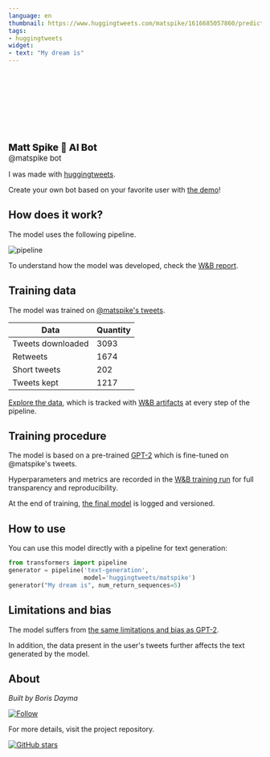```yaml
---
language: en
thumbnail: https://www.huggingtweets.com/matspike/1616685057860/predictions.png
tags:
- huggingtweets
widget:
- text: "My dream is"
---
```


<div>
<div style="width: 132px; height:132px; border-radius: 50%; background-size: cover; background-image: url('https://pbs.twimg.com/profile_images/1276880038273724419/1_35ZEMK_400x400.jpg')">
</div>
<div style="margin-top: 8px; font-size: 19px; font-weight: 800">Matt Spike 🤖 AI Bot </div>
<div style="font-size: 15px">@matspike bot</div>
</div>

I was made with [huggingtweets](https://github.com/borisdayma/huggingtweets).

Create your own bot based on your favorite user with [the demo](https://colab.research.google.com/github/borisdayma/huggingtweets/blob/master/huggingtweets-demo.ipynb)!

## How does it work?

The model uses the following pipeline.

![pipeline](https://github.com/borisdayma/huggingtweets/blob/master/img/pipeline.png?raw=true)

To understand how the model was developed, check the [W&B report](https://wandb.ai/wandb/huggingtweets/reports/HuggingTweets-Train-a-Model-to-Generate-Tweets--VmlldzoxMTY5MjI).

## Training data

The model was trained on [@matspike's tweets](https://twitter.com/matspike).

| Data | Quantity |
| --- | --- |
| Tweets downloaded | 3093 |
| Retweets | 1674 |
| Short tweets | 202 |
| Tweets kept | 1217 |

[Explore the data](https://wandb.ai/wandb/huggingtweets/runs/34dza007/artifacts), which is tracked with [W&B artifacts](https://docs.wandb.com/artifacts) at every step of the pipeline.

## Training procedure

The model is based on a pre-trained [GPT-2](https://huggingface.co/gpt2) which is fine-tuned on @matspike's tweets.

Hyperparameters and metrics are recorded in the [W&B training run](https://wandb.ai/wandb/huggingtweets/runs/338q8sac) for full transparency and reproducibility.

At the end of training, [the final model](https://wandb.ai/wandb/huggingtweets/runs/338q8sac/artifacts) is logged and versioned.

## How to use

You can use this model directly with a pipeline for text generation:

```python
from transformers import pipeline
generator = pipeline('text-generation',
                     model='huggingtweets/matspike')
generator("My dream is", num_return_sequences=5)
```

## Limitations and bias

The model suffers from [the same limitations and bias as GPT-2](https://huggingface.co/gpt2#limitations-and-bias).

In addition, the data present in the user's tweets further affects the text generated by the model.

## About

*Built by Boris Dayma*

[![Follow](https://img.shields.io/twitter/follow/borisdayma?style=social)](https://twitter.com/intent/follow?screen_name=borisdayma)

For more details, visit the project repository.

[![GitHub stars](https://img.shields.io/github/stars/borisdayma/huggingtweets?style=social)](https://github.com/borisdayma/huggingtweets)
